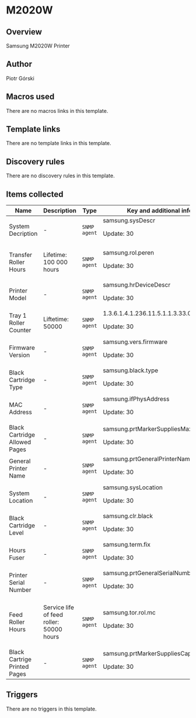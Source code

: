 # M2020W

## Overview

Samsung M2020W Printer



## Author

Piotr Górski

## Macros used

There are no macros links in this template.

## Template links

There are no template links in this template.

## Discovery rules

There are no discovery rules in this template.

## Items collected

|Name|Description|Type|Key and additional info|
|----|-----------|----|----|
|System Decription|<p>-</p>|`SNMP agent`|samsung.sysDescr<p>Update: 30</p>|
|Transfer Roller Hours|<p>Lifetime: 100 000 hours</p>|`SNMP agent`|samsung.rol.peren<p>Update: 30</p>|
|Printer Model|<p>-</p>|`SNMP agent`|samsung.hrDeviceDescr<p>Update: 30</p>|
|Tray 1 Roller Counter|<p>Liftetime: 50000</p>|`SNMP agent`|1.3.6.1.4.1.236.11.5.1.1.3.33.0<p>Update: 30</p>|
|Firmware Version|<p>-</p>|`SNMP agent`|samsung.vers.firmware<p>Update: 30</p>|
|Black Cartridge Type|<p>-</p>|`SNMP agent`|samsung.black.type<p>Update: 30</p>|
|MAC Address|<p>-</p>|`SNMP agent`|samsung.ifPhysAddress<p>Update: 30</p>|
|Black Cartridge Allowed Pages|<p>-</p>|`SNMP agent`|samsung.prtMarkerSuppliesMaxCapacity<p>Update: 30</p>|
|General Printer Name|<p>-</p>|`SNMP agent`|samsung.prtGeneralPrinterName<p>Update: 30</p>|
|System Location|<p>-</p>|`SNMP agent`|samsung.sysLocation<p>Update: 30</p>|
|Black Cartridge Level|<p>-</p>|`SNMP agent`|samsung.clr.black<p>Update: 30</p>|
|Hours Fuser|<p>-</p>|`SNMP agent`|samsung.term.fix<p>Update: 30</p>|
|Printer Serial Number|<p>-</p>|`SNMP agent`|samsung.prtGeneralSerialNumber<p>Update: 30</p>|
|Feed Roller Hours|<p>Service life of feed roller: 50000 hours</p>|`SNMP agent`|samsung.tor.rol.mc<p>Update: 30</p>|
|Black Cartrige Printed Pages|<p>-</p>|`SNMP agent`|samsung.prtMarkerSuppliesCapacity<p>Update: 30</p>|
## Triggers

There are no triggers in this template.

